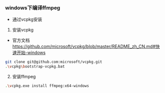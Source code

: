 ### windows下编译ffmpeg

- 通过vcpkg安装
1. 安装vcpkg
- 官方文档
https://github.com/microsoft/vcpkg/blob/master/README_zh_CN.md#快速开始-windows

```bash
git clone git@github.com:microsoft/vcpkg.git
.\vcpkg\bootstrap-vcpkg.bat
```

2. 安装ffmpeg
```bash
.\vcpkg.exe install ffmpeg:x64-windows
```
